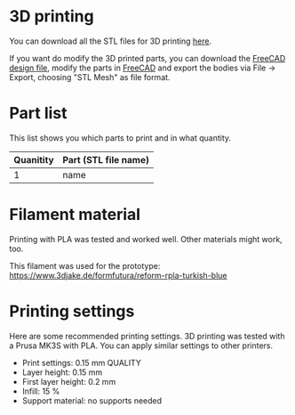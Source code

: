 # 3D printing

You can download all the STL files for 3D printing [here](../3D_printing).

If you want do modify the 3D printed parts, you can download the [FreeCAD design file](../CAD), modify the parts in [FreeCAD](https://www.freecad.org/) and export the bodies via File -> Export, choosing "STL Mesh" as file format.

# Part list

This list shows you which parts to print and in what quantity.

| Quanitity | Part (STL file name) |
|-----------|----------------------|
| 1         | name                 |

# Filament material

Printing with PLA was tested and worked well. Other materials might work, too.

This filament was used for the prototype: https://www.3djake.de/formfutura/reform-rpla-turkish-blue

# Printing settings

Here are some recommended printing settings. 3D printing was tested with a Prusa MK3S with PLA. You can apply similar settings to other printers.

- Print settings: 0.15 mm QUALITY
- Layer height: 0.15 mm
- First layer height: 0.2 mm
- Infill: 15 %
- Support material: no supports needed

